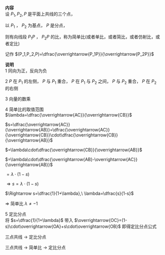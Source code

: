 **内容**  
设 $P_1,P_2,P$ 是平面上共线的三个点，  
  
以 $P_1$ ， $P_2$ 为基点， $P$ 是分点，  
  
则有向线段 $P_1P$ ， $P_2P$ 的比，称为简单比(或者单比，或者简比，或者仿射比，或者定比)  
  
记作 $(P_1,P_2,P)=\dfrac{\overrightarrow{P_1P}}{\overrightarrow{P_2P}}$  
  
**说明**  
1 同向为正，反向为负  
  
2 $P$ 在 $P_1$ 的左侧， $P$ 与 $P_1$ 重合， $P$ 在 $P_1$ 与 $P_2$ 之间， $P$ 与 $P_2$ 重合， $P$ 在 $P_2$ 的右侧  
  
3 向量的数乘  
  
4 简单比的取值范围  
$\lambda=\dfrac{\overrightarrow{AC}}{\overrightarrow{CB}}$  
  
$s=\dfrac{\overrightarrow{AC}}{\overrightarrow{AB}}=\dfrac{\overrightarrow{AC}}{\overrightarrow{CB}}\cdot\dfrac{\overrightarrow{CB}}{\overrightarrow{AB}}$  
  
$=\lambda\cdot\dfrac{\overrightarrow{CB}}{\overrightarrow{AB}}$  
  
$=\lambda\cdot\dfrac{\overrightarrow{AB}-\overrightarrow{AC}}{\overrightarrow{AB}}$  
  
$=\lambda\cdot(1-s)$  
  
$\Rightarrow s=\lambda\cdot(1-s)$  
  
$\Rightarrow s=\dfrac{1}{1+\lambda},\ \lambda=\dfrac{s}{1-s}$  
  
$\Rightarrow$ 简单比 $\lambda\neq-1$  
  
5 定比分点  
将 $s=\dfrac{1}{1+\lambda}$ 带入 $\overrightarrow{OC}=(1-s)\cdot\overrightarrow{OA}+s\cdot\overrightarrow{OB}$ 即得定比分点公式  
  
三点共线 $\to$ 定比分点  
  
三点共线 $\to$ 简单比 $\to$ 定比分点  
